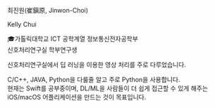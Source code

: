 최진원(崔鎭原, Jinwon-Choi)

Kelly Chui

🎓가톨릭대학교 ICT 공학계열 정보통신전자공학부  
신호처리연구실 학부연구생

신호처리연구실에서 딥 러닝을 이용한 영상 처리를 주로 다루었습니다.  

C/C++, JAVA, Python을 다룰줄 알고 주로 Python을 사용합니다.  
현재는 Swift를 공부중이며, DL/ML을 사람들이 더 쉽게 접근할 수 있게 해주는 iOS/macOS 어플리케이션을 만드는 것이 목표입니다.   

<!---
Kelly-Chui/Kelly-Chui is a ✨ special ✨ repository because its `README.md` (this file) appears on your GitHub profile.
You can click the Preview link to take a look at your changes.
--->

